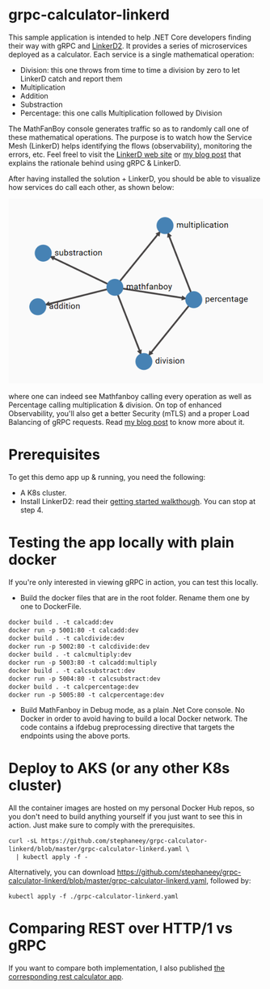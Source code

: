 # grpc-calculator-linkerd
 This sample application is intended to help .NET Core developers finding their way with gRPC and [LinkerD2](https://github.com/linkerd/linkerd2). It provides a series of microservices deployed as a calculator.  Each service is a single mathematical operation:
 * Division: this one throws from time to time a division by zero to let LinkerD catch and report them
 * Multiplication
 * Addition
 * Substraction
 * Percentage: this one calls Multiplication followed by Division
 
The MathFanBoy console generates traffic so as to randomly call one of these mathematical operations. The purpose is to watch how the Service Mesh (LinkerD) helps identifying the flows (observability), monitoring the errors, etc. Feel freel to visit the [LinkerD web site](https://linkerd.io/) or [my blog post](https://techcommunity.microsoft.com/t5/azure-developer-community-blog/meshing-with-linkerd2-using-grpc-enabled-net-core-services/ba-p/1377867) that explains the rationale behind using gRPC & LinkerD. 

After having installed the solution + LinkerD, you should be able to visualize how services do call each other, as shown below:

![Call tree](Images/calltree.png "Call tree")

where one can indeed see Mathfanboy calling every operation as well as Percentage calling multiplication & division. On top of enhanced Observability, you'll also get a better Security (mTLS) and a proper Load Balancing of gRPC requests. Read [my blog post](https://techcommunity.microsoft.com/t5/azure-developer-community-blog/meshing-with-linkerd2-using-grpc-enabled-net-core-services/ba-p/1377867) to know more about it.

# Prerequisites
To get this demo app up & running, you need the following:
* A K8s cluster. 
* Install LinkerD2: read their [getting started walkthough](https://linkerd.io/2/getting-started/). You can stop at step 4. 

# Testing the app locally with plain docker
If you're only interested in viewing gRPC in action, you can test this locally.

* Build the docker files that are in the root folder. Rename them one by one to DockerFile. 

```
docker build . -t calcadd:dev
docker run -p 5001:80 -t calcadd:dev
docker build . -t calcdivide:dev
docker run -p 5002:80 -t calcdivide:dev
docker build . -t calcmultiply:dev
docker run -p 5003:80 -t calcadd:multiply
docker build . -t calcsubstract:dev
docker run -p 5004:80 -t calcsubstract:dev
docker build . -t calcpercentage:dev
docker run -p 5005:80 -t calcpercentage:dev

```
* Build MathFanboy in Debug mode, as a plain .Net Core console. No Docker in order to avoid having to build a local Docker network. The code contains a ifdebug preprocessing directive that targets the endpoints using the above ports.

# Deploy to AKS (or any other K8s cluster)
All the container images are hosted on my personal Docker Hub repos, so you don't need to build anything yourself if you just want to see this in action. Just make sure to comply with the prerequisites.

```
curl -sL https://github.com/stephaneey/grpc-calculator-linkerd/blob/master/grpc-calculator-linkerd.yaml \
  | kubectl apply -f -  
```
Alternatively, you can download https://github.com/stephaneey/grpc-calculator-linkerd/blob/master/grpc-calculator-linkerd.yaml, followed by:

```
kubectl apply -f ./grpc-calculator-linkerd.yaml
```
# Comparing REST over HTTP/1 vs gRPC

If you want to compare both implementation, I also published [the corresponding rest calculator app](https://github.com/stephaneey/rest-calculator-linkerd). 
